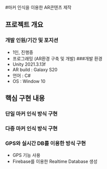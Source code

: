 #마커 인식을 이용한 AR콘텐츠 제작
## 프로젝트 개요
### 개발 인원/기간 및 포지션
- 1인, 진행중
- 프로그래밍 (AR환경 구축 및 개발)
###개발 환경
- Unity 2021.3.13f
- AR build : Galaxy S20
- 언어 : C#
- OS : Window 10
## 핵심 구현 내용
### 단일 마커 인식 방식 구현
### 다중 마커 인식 방식 구현
### GPS와 실시간 DB를 이용한 방식 구현
- GPS 기능 사용
- Firebase를 이용한 Realtime Database 생성
